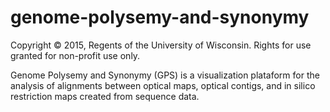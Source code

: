 # genome-polysemy-and-synonymy

Copyright © 2015, Regents of the University of Wisconsin. Rights for use granted for non-profit use only.

Genome Polysemy and Synonymy (GPS) is a visualization plataform for the analysis of alignments between optical maps, optical contigs, and in silico restriction maps created from sequence data.
